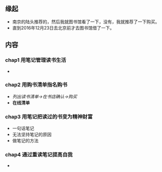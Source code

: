 ##  缘起
+ 南京的陆头推荐的，然后我就图书馆看了一下，没有，我就推荐了一下购买。
+ 直到2016年12月23日去北京前才去图书馆借了一下。

##  内容
###  chap1 用笔记管理读书生活
+ 

###  chap2 用购书清单指名购书
+ *列出读书清单->在书店确认->购买*
+ **在线清单**

###  chap3 用笔记把读过的书变为精神财富
+ 一句话笔记
+ 无法坚持笔记的原因
+ 做笔记的方法

###  chap4 通过重读笔记提高自我
+ 